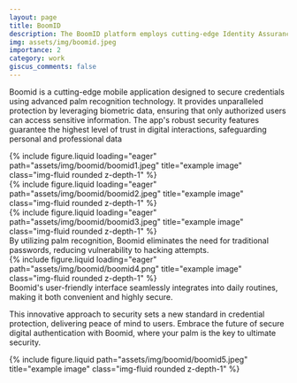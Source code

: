 ```yaml
---
layout: page
title: BoomID
description: The BoomID platform employs cutting-edge Identity Assurance measures to safeguard businesses and consumers from threats. It offers robust protection, ensuring security and trust in digital interactions.
img: assets/img/boomid.jpeg
importance: 2
category: work
giscus_comments: false
---
```


Boomid is a cutting-edge mobile application designed to secure credentials using advanced palm recognition technology. It provides unparalleled protection by leveraging biometric data, ensuring that only authorized users can access sensitive information. The app's robust security features guarantee the highest level of trust in digital interactions, safeguarding personal and professional data

<div class="row">
    <div class="col-sm mt-3 mt-md-0">
        {% include figure.liquid loading="eager" path="assets/img/boomid/boomid1.jpeg" title="example image" class="img-fluid rounded z-depth-1" %}
    </div>
    <div class="col-sm mt-3 mt-md-0">
        {% include figure.liquid loading="eager" path="assets/img/boomid/boomid2.jpeg" title="example image" class="img-fluid rounded z-depth-1" %}
    </div>
    <div class="col-sm mt-3 mt-md-0">
        {% include figure.liquid loading="eager" path="assets/img/boomid/boomid3.jpeg" title="example image" class="img-fluid rounded z-depth-1" %}
    </div>
</div>
<div class="caption">
    By utilizing palm recognition, Boomid eliminates the need for traditional passwords, reducing vulnerability to hacking attempts.
</div>
<div class="row">
    <div class="col-sm mt-3 mt-md-0">
        {% include figure.liquid loading="eager" path="assets/img/boomid/boomid4.png" title="example image" class="img-fluid rounded z-depth-1" %}
    </div>
</div>
<div class="caption">
    Boomid's user-friendly interface seamlessly integrates into daily routines, making it both convenient and highly secure.
</div>

This innovative approach to security sets a new standard in credential protection, delivering peace of mind to users. Embrace the future of secure digital authentication with Boomid, where your palm is the key to ultimate security.

<div class="col-sm-8 mt-3 mt-md-0">
    {% include figure.liquid path="assets/img/boomid/boomid5.jpeg" title="example image" class="img-fluid rounded z-depth-1" %}
</div>
<!-- <div class="caption">
    You can also have artistically styled 2/3 + 1/3 images, like these.
</div>

The code is simple.
Just wrap your images with `<div class="col-sm">` and place them inside `<div class="row">` (read more about the <a href="https://getbootstrap.com/docs/4.4/layout/grid/">Bootstrap Grid</a> system).
To make images responsive, add `img-fluid` class to each; for rounded corners and shadows use `rounded` and `z-depth-1` classes.
Here's the code for the last row of images above:

{% raw %}

```html
<div class="row justify-content-sm-center">
  <div class="col-sm-8 mt-3 mt-md-0">
    {% include figure.liquid path="assets/img/6.jpg" title="example image" class="img-fluid rounded z-depth-1" %}
  </div>
  <div class="col-sm-4 mt-3 mt-md-0">
    {% include figure.liquid path="assets/img/11.jpg" title="example image" class="img-fluid rounded z-depth-1" %}
  </div>
</div>
``` -->

{% endraw %}
